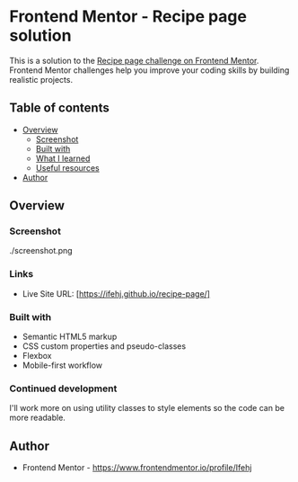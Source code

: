 # Frontend Mentor - Recipe page solution

This is a solution to the [Recipe page challenge on Frontend Mentor](https://www.frontendmentor.io/challenges/recipe-page-KiTsR8QQKm). Frontend Mentor challenges help you improve your coding skills by building realistic projects. 

## Table of contents

- [Overview](#overview)
  - [Screenshot](#screenshot)
  - [Built with](#built-with)
  - [What I learned](#what-i-learned)
  - [Useful resources](#useful-resources)
- [Author](#author)

## Overview

### Screenshot
./screenshot.png

### Links
- Live Site URL: [https://ifehj.github.io/recipe-page/]

### Built with

- Semantic HTML5 markup
- CSS custom properties and pseudo-classes
- Flexbox
- Mobile-first workflow

### Continued development
 I'll work more on using utility classes to style elements so the code can be more readable.

## Author
- Frontend Mentor - https://www.frontendmentor.io/profile/Ifehj
